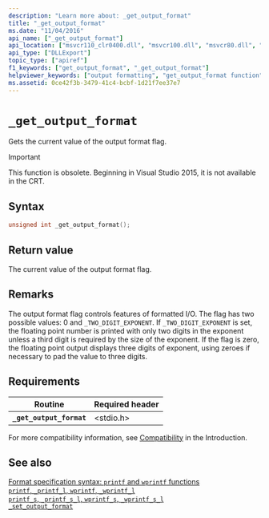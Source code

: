 ```yaml
---
description: "Learn more about: _get_output_format"
title: "_get_output_format"
ms.date: "11/04/2016"
api_name: ["_get_output_format"]
api_location: ["msvcr110_clr0400.dll", "msvcr100.dll", "msvcr80.dll", "msvcrt.dll", "msvcr90.dll", "msvcr120.dll", "msvcr110.dll"]
api_type: ["DLLExport"]
topic_type: ["apiref"]
f1_keywords: ["get_output_format", "_get_output_format"]
helpviewer_keywords: ["output formatting", "get_output_format function", "_get_output_format function"]
ms.assetid: 0ce42f3b-3479-41c4-bcbf-1d21f7ee37e7
---
```

# `_get_output_format`

Gets the current value of the output format flag.

> [!IMPORTANT]
> This function is obsolete. Beginning in Visual Studio 2015, it is not available in the CRT.

## Syntax

```C
unsigned int _get_output_format();
```

## Return value

The current value of the output format flag.

## Remarks

The output format flag controls features of formatted I/O. The flag has two possible values: 0 and `_TWO_DIGIT_EXPONENT`. If `_TWO_DIGIT_EXPONENT` is set, the floating point number is printed with only two digits in the exponent unless a third digit is required by the size of the exponent. If the flag is zero, the floating point output displays three digits of exponent, using zeroes if necessary to pad the value to three digits.

## Requirements

| Routine | Required header |
|---|---|
| **`_get_output_format`** | \<stdio.h> |

For more compatibility information, see [Compatibility](./compatibility.md) in the Introduction.

## See also

[Format specification syntax: `printf` and `wprintf` functions](./format-specification-syntax-printf-and-wprintf-functions.md)\
[`printf`, `_printf_l`, `wprintf`, `_wprintf_l`](./reference/printf-printf-l-wprintf-wprintf-l.md)\
[`printf_s`, `_printf_s_l`, `wprintf_s`, `_wprintf_s_l`](./reference/printf-s-printf-s-l-wprintf-s-wprintf-s-l.md)\
[`_set_output_format`](./set-output-format.md)
